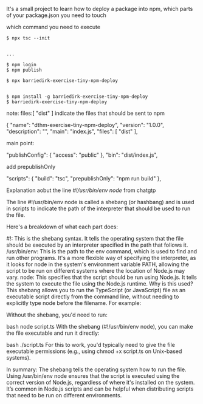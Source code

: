 It's a small project to learn how to deploy a package into npm, which parts of your package.json you need to touch

which command you need to execute



```shell
$ npx tsc --init


...

$ npm login
$ npm publish

$ npx barriedirk-exercise-tiny-npm-deploy


$ npm install -g barriedirk-exercise-tiny-npm-deploy
$ barriedirk-exercise-tiny-npm-deploy

```


note: files:[ "dist" ] indicate the files that should be sent to npm


{
  "name": "dthm-exercise-tiny-npm-deploy",
  "version": "1.0.0",
  "description": "",
  "main": "index.js",
  "files": [
    "dist"
  ],


main point: 

  "publishConfig": {
    "access": "public"
  },
  "bin": "dist/index.js",



add prepublishOnly

  "scripts": {
    "build": "tsc",
    "prepublishOnly": "npm run build"
  },


Explanation aobut the line *#!/usr/bin/env node*
from chatgtp

The line #!/usr/bin/env node is called a shebang (or hashbang) and is used in scripts to indicate the path of the interpreter that should be used to run the file.

Here's a breakdown of what each part does:

#!: This is the shebang syntax. It tells the operating system that the file should be executed by an interpreter specified in the path that follows it.
/usr/bin/env: This is the path to the env command, which is used to find and run other programs. It's a more flexible way of specifying the interpreter, as it looks for node in the system's environment variable PATH, allowing the script to be run on different systems where the location of Node.js may vary.
node: This specifies that the script should be run using Node.js. It tells the system to execute the file using the Node.js runtime.
Why is this used?
This shebang allows you to run the TypeScript (or JavaScript) file as an executable script directly from the command line, without needing to explicitly type node before the filename. For example:

Without the shebang, you'd need to run:

bash
node script.ts
With the shebang (#!/usr/bin/env node), you can make the file executable and run it directly:

bash
./script.ts
For this to work, you'd typically need to give the file executable permissions (e.g., using chmod +x script.ts on Unix-based systems).

In summary:
The shebang tells the operating system how to run the file.
Using /usr/bin/env node ensures that the script is executed using the correct version of Node.js, regardless of where it's installed on the system.
It’s common in Node.js scripts and can be helpful when distributing scripts that need to be run on different environments.





